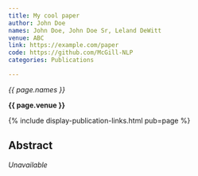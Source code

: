 ```yaml
---
title: My cool paper
author: John Doe
names: John Doe, John Doe Sr, Leland DeWitt
venue: ABC
link: https://example.com/paper
code: https://github.com/McGill-NLP
categories: Publications

---
```


*{{ page.names }}*

**{{ page.venue }}**

{% include display-publication-links.html pub=page %}

## Abstract

_Unavailable_